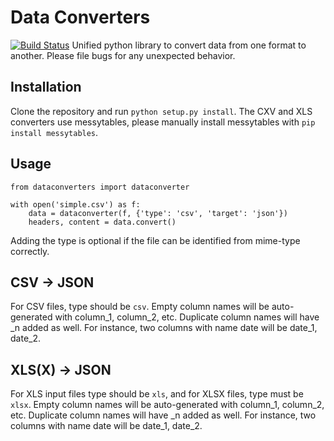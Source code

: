 Data Converters
===============

[![Build
Status](https://travis-ci.org/okfn/data-converters.png?branch=master)](https://travis-ci.org/okfn/data-converters)
Unified python library to convert data from one format to another.  Please file bugs for any unexpected behavior.

Installation
------------
Clone the repository and run `python setup.py install`. The CXV and XLS converters use messytables, please manually install messytables with `pip install messytables`.

Usage
-----
    from dataconverters import dataconverter

    with open('simple.csv') as f:
        data = dataconverter(f, {'type': 'csv', 'target': 'json'})
        headers, content = data.convert()

Adding the type is optional if the file can be identified from mime-type correctly.

CSV -> JSON
-----------

For CSV files, type should be `csv`. Empty column names will be auto-generated with column_1, column_2, etc. Duplicate column names will have _n added as well. For instance, two columns with name date will be date_1, date_2.

XLS(X) -> JSON
--------------

For XLS input files type should be `xls`, and for XLSX files, type must be `xlsx`. Empty column names will be auto-generated with column_1, column_2, etc. Duplicate column names will have _n added as well. For instance, two columns with name date will be date_1, date_2.
